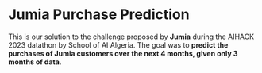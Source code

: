 # Jumia Purchase Prediction

This is our solution to the challenge proposed by **Jumia** during the AIHACK 2023 datathon by School of AI Algeria.
The goal was to **predict the purchases of Jumia customers over the next 4 months, given only 3 months of data**.
